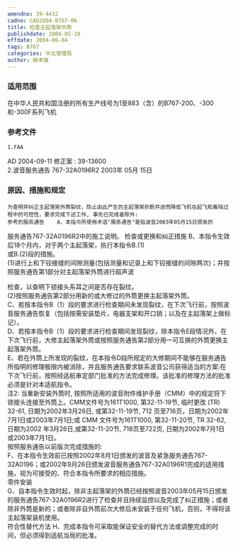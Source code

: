 ```yaml
---
amendno: 39-4432  
cadno: CAD2004-B767-06  
title: 检查主起落架外筒  
publishdate: 2004-05-18  
effdate: 2004-06-04  
tags: B767  
categories: 华北管理局  
author: 柳本强  
---
```

  
### 适用范围  
在中华人民共和国注册的所有生产线号为1至883（含）的B767-200、-300和-300F系列飞机  
  
<!--more-->  
### 参考文件  
    1.FAA  
AD 2004-09-11  修正案 : 39-13600  
    2.波音服务通告 767-32A0196R2  2003年 05月 15日  
  
### 原因、措施和规定  
    为查明并纠正主起落架外筒裂纹，防止由此产生的主起落架折断并进而降低飞机在起飞和着陆过程中的可控性，要求完成下述工作, 事先已完成者除外:  
    参考的服务通告    A、本指令所使用术语"服务通告"是指波音2003年05月15日颁发的  
服务通告767-32A0196R2中的施工说明。    检查或更换和纠正措施     B、本指令生效后18个月内，对于两个主起落架，执行本指令B.(1)  
或B.(2)段的措施。  
     (1)进行上和下铰接缝的间隙测量(包括测量和记录上和下铰接缝的间隙两次)；并按照服务通告第1部分对主起落架外筒进行超声波  
  
检查，以查明下锁接头系耳之间是否存在裂纹。  
     (2)按照服务通告第2部分用新的或大修过的外筒更换主起落架外筒。  
    C、若按本指令B（1）段的要求进行检查期间未发现裂纹，在下次飞行前，按照波音服务通告恢复（包括按需安装垫片，电器支架和开口销；以及在主起落架上做标记）。  
    D、若按本指令B（1）段的要求进行检查期间发现裂纹，除本指令E段情况外，在下次飞行前，大修主起落架外筒或按照服务通告第2部分用一可互换的外筒更换主起落架外筒。  
    E、若在外筒上所发现的裂纹，在本指令D段所规定的大修期间不能够在服务通告所指明的修理极限内被消除，并且服务通告要求联系波音公司获得适当的方案:在下次飞行前，按照经适航审定部门批准的方法完成修理。该批准的修理方法的批准必须是针对本适航指令。  
    注2: 当重新安装外筒时, 按照所适用的波音附件维护手册（CMM）中的规定将下锁接头连接至外筒上。CMM文件号为161T1000, 第32-11-19节, 临时更改 (TR) 32-61, 日期为2002年3月26日, 或第32-11-19节, 712 页至716页，日期为2002年7月1日或2003年7月1日;或 CMM 文件号为161T1000, 第32-11-20节, TR 32-62, 日期为2002 年3月26日,或第32-11-20节, 718页至722页, 日期为2002年7月1日或2003年7月1日。  
    按照服务通告以前版次完成措施的:  
    F、在本指令生效前已按照2002年8月1日颁发的波音及紧急服务通告767-32A0196；或2002年9月26日颁发波音服务通告767-32A0196R1完成的适用措施，视为可接受的、符合本指令所要求的相应措施。  
    零件安装  
    G、自本指令生效时起，除非主起落架的外筒已经按照波音2003年05月15日颁发的服务通告767-32A0196R2进行了检查并且持续监控以及完成了纠正措施；或者除非外筒是新的；或者除非自外筒前次大修后未安装于任何飞机，否则，不得将该主起落架装机使用。  
    符合性替代方法    H、完成本指令可采取能保证安全的替代方法或调整完成的时间，但必须得到适航当局的批准。  
